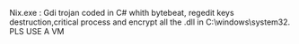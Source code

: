 Nix.exe : Gdi trojan coded in C# whith bytebeat, regedit keys destruction,critical process and encrypt all the .dll in C:\windows\system32.
PLS USE A VM
